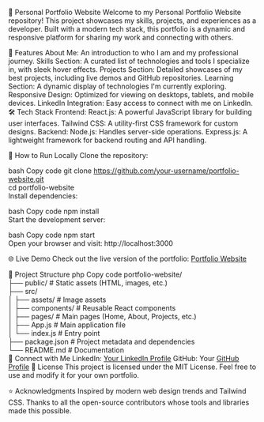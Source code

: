 🚀 Personal Portfolio Website
Welcome to my Personal Portfolio Website repository! This project showcases my skills, projects, and experiences as a developer. Built with a modern tech stack, this portfolio is a dynamic and responsive platform for sharing my work and connecting with others.

🌟 Features
About Me: An introduction to who I am and my professional journey.
Skills Section: A curated list of technologies and tools I specialize in, with sleek hover effects.
Projects Section: Detailed showcases of my best projects, including live demos and GitHub repositories.
Learning Section: A dynamic display of technologies I'm currently exploring.
Responsive Design: Optimized for viewing on desktops, tablets, and mobile devices.
LinkedIn Integration: Easy access to connect with me on LinkedIn.
🛠️ Tech Stack
Frontend:
React.js: A powerful JavaScript library for building user interfaces.
Tailwind CSS: A utility-first CSS framework for custom designs.
Backend:
Node.js: Handles server-side operations.
Express.js: A lightweight framework for backend routing and API handling.


🚀 How to Run Locally
Clone the repository:

bash
Copy code
git clone https://github.com/your-username/portfolio-website.git  
cd portfolio-website  
Install dependencies:

bash
Copy code
npm install  
Start the development server:

bash
Copy code
npm start  
Open your browser and visit: http://localhost:3000

🌐 Live Demo
Check out the live version of the portfolio: [Portfolio Website](https://wondrous-chebakia-3a07b6.netlify.app/)

📂 Project Structure
php
Copy code
portfolio-website/  
├── public/               # Static assets (HTML, images, etc.)  
├── src/  
│   ├── assets/           # Image assets  
│   ├── components/       # Reusable React components  
│   ├── pages/            # Main pages (Home, About, Projects, etc.)  
│   ├── App.js            # Main application file  
│   └── index.js          # Entry point  
├── package.json          # Project metadata and dependencies  
└── README.md             # Documentation  
🤝 Connect with Me
LinkedIn: [Your LinkedIn Profile](https://www.linkedin.com/in/aman-jarngal/)
GitHub: Your [GitHub Profile](https://github.com/Amanjarngal/)
📝 License
This project is licensed under the MIT License. Feel free to use and modify it for your own portfolio.

⭐ Acknowledgments
Inspired by modern web design trends and Tailwind CSS.
Thanks to all the open-source contributors whose tools and libraries made this possible.
